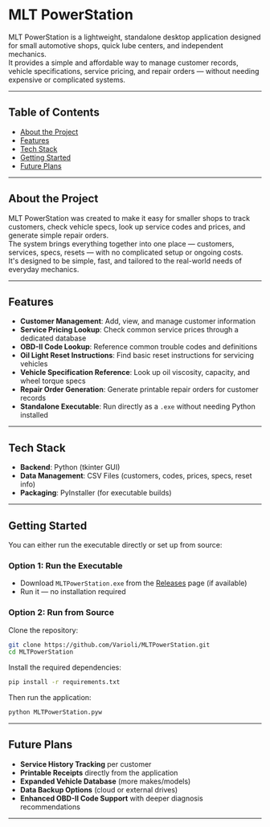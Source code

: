 # MLT PowerStation

MLT PowerStation is a lightweight, standalone desktop application designed for small automotive shops, quick lube centers, and independent mechanics.  
It provides a simple and affordable way to manage customer records, vehicle specifications, service pricing, and repair orders — without needing expensive or complicated systems.

---

## Table of Contents

- [About the Project](#about-the-project)
- [Features](#features)
- [Tech Stack](#tech-stack)
- [Getting Started](#getting-started)
- [Future Plans](#future-plans)

---

## About the Project

MLT PowerStation was created to make it easy for smaller shops to track customers, check vehicle specs, look up service codes and prices, and generate simple repair orders.  
The system brings everything together into one place — customers, services, specs, resets — with no complicated setup or ongoing costs.  
It's designed to be simple, fast, and tailored to the real-world needs of everyday mechanics.

---

## Features

- **Customer Management**: Add, view, and manage customer information  
- **Service Pricing Lookup**: Check common service prices through a dedicated database  
- **OBD-II Code Lookup**: Reference common trouble codes and definitions  
- **Oil Light Reset Instructions**: Find basic reset instructions for servicing vehicles  
- **Vehicle Specification Reference**: Look up oil viscosity, capacity, and wheel torque specs  
- **Repair Order Generation**: Generate printable repair orders for customer records  
- **Standalone Executable**: Run directly as a `.exe` without needing Python installed

---

## Tech Stack

- **Backend**: Python (tkinter GUI)
- **Data Management**: CSV Files (customers, codes, prices, specs, reset info)
- **Packaging**: PyInstaller (for executable builds)

---

## Getting Started

You can either run the executable directly or set up from source:

### Option 1: Run the Executable
- Download `MLTPowerStation.exe` from the [Releases](https://github.com/Varioli/MLTPowerStation/releases) page (if available)
- Run it — no installation required

### Option 2: Run from Source

Clone the repository:

```bash
git clone https://github.com/Varioli/MLTPowerStation.git
cd MLTPowerStation
```

Install the required dependencies:

```bash
pip install -r requirements.txt
```

Then run the application:

```bash
python MLTPowerStation.pyw
```

---

## Future Plans

- **Service History Tracking** per customer  
- **Printable Receipts** directly from the application  
- **Expanded Vehicle Database** (more makes/models)  
- **Data Backup Options** (cloud or external drives)  
- **Enhanced OBD-II Code Support** with deeper diagnosis recommendations

---
